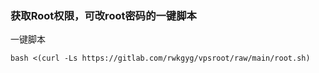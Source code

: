 ### 获取Root权限，可改root密码的一键脚本

一键脚本
```
bash <(curl -Ls https://gitlab.com/rwkgyg/vpsroot/raw/main/root.sh)
```
